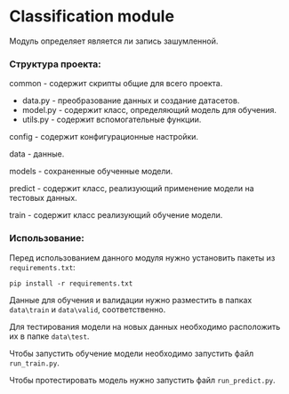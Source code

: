 # Classification module

Модуль определяет является ли запись зашумленной.

### Структура проекта:
common - содержит скрипты общие для всего проекта.
* data.py - преобразование данных и создание датасетов.
* model.py - содержит класс, определяющий модель для обучения.
* utils.py - содержит вспомогательные функции.

config - содержит конфигурационные настройки.

data - данные.

models - сохраненные обученные модели. 

predict - содержит класс, реализующий применение модели на тестовых данных. 

train - содержит класс реализующий обучение модели.

### Использование:
Перед использованием данного модуля нужно установить пакеты из ```requirements.txt```:
    
    pip install -r requirements.txt

Данные для обучения и валидации нужно разместить в папках ```data\train``` и ```data\valid```, соответственно.

Для тестирования модели на новых данных необходимо расположить их в папке ```data\test```.

Чтобы запустить обучение модели необходимо запустить файл ```run_train.py```.

Чтобы протестировать модель нужно запустить файл ```run_predict.py```.
